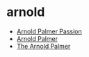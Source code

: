 # arnold

 * [Arnold Palmer Passion](../index/a/arnold-palmer-passion.json)
 * [Arnold Palmer](../index/a/arnold-palmer.json)
 * [The Arnold Palmer](../index/t/the-arnold-palmer.json)
